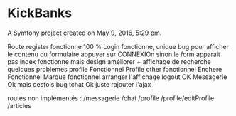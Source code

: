 KickBanks
=========

A Symfony project created on May 9, 2016, 5:29 pm.

Route register fonctionne 100 %
Login fonctionne, unique bug pour afficher le contenu du formulaire appuyer sur CONNEXIOn sinon le form apparait pas
index fonctionne mais design améliorer + affichage de recherche quelques problemes 
profile Fonctionnel 
Profile other fonctionnel 
Enchere Fonctionnel 
Marque fonctionnel arranger l'affichage 
logout OK 
Messagerie Ok mais desfois bug
tchat Ok juste rajouter l'ajax 

routes non implémentés :
/messagerie
/chat
/profile
/profile/editProfile
/articles
